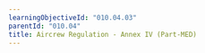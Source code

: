 ```yaml
---
learningObjectiveId: "010.04.03"
parentId: "010.04"
title: Aircrew Regulation - Annex IV (Part-MED)
---
```

